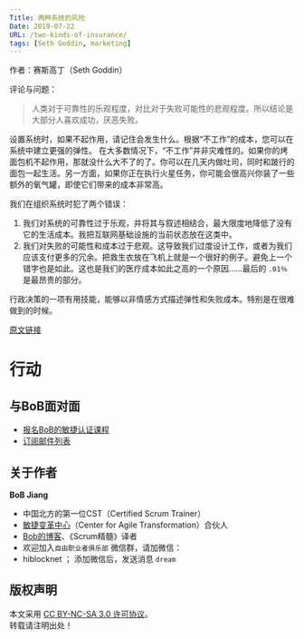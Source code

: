 ```yaml
---
Title: 两种系统的风险
Date: 2019-07-22
URL: /two-kinds-of-insurance/
tags: [Seth Goddin, marketing]
---
```


作者：赛斯高丁（Seth Goddin）

评论与问题：
> 人类对于可靠性的乐观程度，对比对于失败可能性的悲观程度。所以结论是大部分人喜欢成功，厌恶失败。

设置系统时，如果不起作用，请记住会发生什么。根据“不工作”的成本，您可以在系统中建立更强的弹性。
在大多数情况下，“不工作”并非灾难性的。如果你的烤面包机不起作用，那就没什么大不了的了。你可以在几天内做吐司，同时和跛行的面包一起生活。另一方面，如果你正在执行火星任务，你可能会很高兴你装了一些额外的氧气罐，即使它们带来的成本非常高。

我们在组织系统时犯了两个错误：
1. 我们对系统的可靠性过于乐观，并将其与叙述相结合，最大限度地降低了没有它的生活成本。我把互联网基础设施的当前状态放在这类中。
2. 我们对失败的可能性和成本过于悲观。这导致我们过度设计工作，或者为我们应该支付更多的冗余。把救生衣放在飞机上就是一个很好的例子。避免上一个错字也是如此。这也是我们的医疗成本如此之高的一个原因......最后的 `.01％` 是最昂贵的部分。

行政决策的一项有用技能，能够以非情感方式描述弹性和失败成本。特别是在很难做到的时候。

[原文链接](https://seths.blog/2019/07/two-kinds-of-insurance/)

# 行动

## 与BoB面对面
- [报名BoB的敏捷认证课程](https://appmopev1px9533.h5.xiaoeknow.com/homepage)
- [订阅邮件列表](https://tinyletter.com/bobjiang)

## 关于作者
**BoB Jiang**

- 中国北方的第一位CST（Certified Scrum Trainer）  
- [敏捷变革中心](https://www.c4at.cn/)（Center for Agile Transformation）合伙人  
- [Bob的博客](http://www.bobjiang.com)、《Scrum精髓》译者
- 欢迎加入`自由职业者俱乐部` 微信群，请加微信：
- hiblocknet  ； 添加微信后，发送消息 `dream`

## 版权声明

本文采用 [CC BY-NC-SA 3.0 许可协议](https://creativecommons.org/licenses/by-nc-sa/3.0/deed.zh)。  
转载请注明出处！

